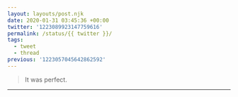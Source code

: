 ```yaml
---
layout: layouts/post.njk
date: 2020-01-31 03:45:36 +00:00
twitter: '1223089923147759616'
permalink: /status/{{ twitter }}/
tags: 
  - tweet
  - thread
previous: '1223057045642862592'
---
```


> It was perfect.

---
